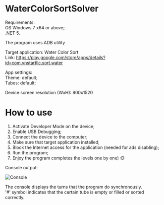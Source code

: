 # WaterColorSortSolver

Requirements:\
OS Windows 7 x64 or above;\
.NET 5.

The program uses ADB utility

Target application: Water Color Sort\
Link: https://play.google.com/store/apps/details?id=com.vnstartllc.sort.water

App settings:\
Theme: default;\
Tubes: default;

Device screen resolution (WxH): 800x1520

# How to use

1. Activate Developer Mode on the device;
2. Enable USB Debugging;
3. Connect the device to the computer;
4. Make sure that target application installed;
5. Block the Internet access for the application (needed for ads disabling);
6. Run the program;
7. Enjoy the program completes the levels one by one) :D

Console output:

![Console](https://user-images.githubusercontent.com/32248195/144710069-103d416c-02aa-4f9a-8ddc-a197bca0b1dc.gif)

The console displays the turns that the program do synchronously.\
'#' symbol indicates that the certain tube is empty or filled or sorted correctly.
